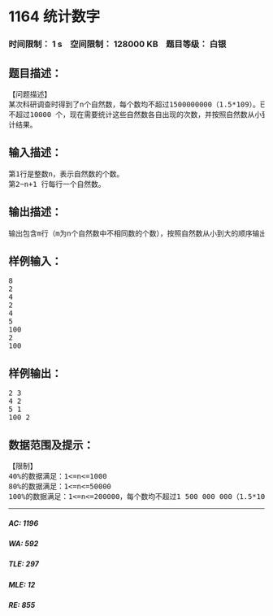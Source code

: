 # 1164 统计数字   
### 时间限制： 1 s&nbsp;&nbsp;&nbsp;&nbsp;空间限制： 128000 KB&nbsp;&nbsp;&nbsp;&nbsp;题目等级： 白银  
## 题目描述：  

<pre>
【问题描述】  
某次科研调查时得到了n个自然数，每个数均不超过1500000000（1.5*109）。已知不相同的数  
不超过10000 个，现在需要统计这些自然数各自出现的次数，并按照自然数从小到大的顺序输出统  
计结果。
</pre>
  
  
## 输入描述：  

<pre>
第1行是整数n，表示自然数的个数。  
第2~n+1 行每行一个自然数。
</pre>
  
  
## 输出描述：  

<pre>
输出包含m行（m为n个自然数中不相同数的个数），按照自然数从小到大的顺序输出。每行输出两个整数，分别是自然数和该数出现的次数，其间用一个空格隔开。
</pre>
  
  
## 样例输入：  

<pre>
8  
2  
4  
2  
4  
5  
100  
2  
100
</pre>
  
  
## 样例输出：  

<pre>
2 3  
4 2  
5 1  
100 2
</pre>
  
  
## 数据范围及提示：  

<pre>
【限制】  
40%的数据满足：1<=n<=1000  
80%的数据满足：1<=n<=50000  
100%的数据满足：1<=n<=200000，每个数均不超过1 500 000 000（1.5*10^9）
</pre>
  
  
***  

##### AC: 1196  
##### WA: 592  
##### TLE: 297  
##### MLE: 12  
##### RE: 855  
